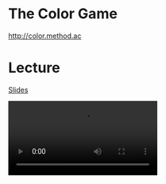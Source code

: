 # The Color Game

<http://color.method.ac>



# Lecture

[Slides](cdn://slides/07-Color.pdf)

![videoplayer](cdn://video/lecture008.mp4)
